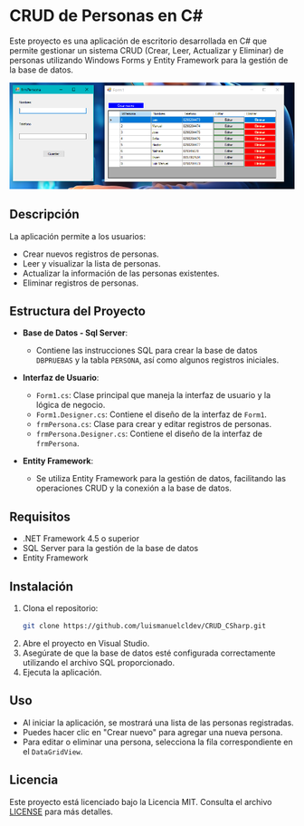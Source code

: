 # CRUD de Personas en C#

Este proyecto es una aplicación de escritorio desarrollada en C# que permite gestionar un sistema CRUD (Crear, Leer, Actualizar y Eliminar) de personas utilizando Windows Forms y Entity Framework para la gestión de la base de datos.

![Texto alternativo](img/CapturaCRUD.png)

## Descripción

La aplicación permite a los usuarios:
- Crear nuevos registros de personas.
- Leer y visualizar la lista de personas.
- Actualizar la información de las personas existentes.
- Eliminar registros de personas.

## Estructura del Proyecto

- **Base de Datos - Sql Server**:
  -  Contiene las instrucciones SQL para crear la base de datos `DBPRUEBAS` y la tabla `PERSONA`, así como algunos registros iniciales.

- **Interfaz de Usuario**:
  - `Form1.cs`: Clase principal que maneja la interfaz de usuario y la lógica de negocio.
  - `Form1.Designer.cs`: Contiene el diseño de la interfaz de `Form1`.
  - `frmPersona.cs`: Clase para crear y editar registros de personas.
  - `frmPersona.Designer.cs`: Contiene el diseño de la interfaz de `frmPersona`.

- **Entity Framework**:
  - Se utiliza Entity Framework para la gestión de datos, facilitando las operaciones CRUD y la conexión a la base de datos.

## Requisitos

- .NET Framework 4.5 o superior
- SQL Server para la gestión de la base de datos
- Entity Framework

## Instalación

1. Clona el repositorio:
   ```bash
   git clone https://github.com/luismanuelcldev/CRUD_CSharp.git
   ```
2. Abre el proyecto en Visual Studio.
3. Asegúrate de que la base de datos esté configurada correctamente utilizando el archivo SQL proporcionado.
4. Ejecuta la aplicación.

## Uso

- Al iniciar la aplicación, se mostrará una lista de las personas registradas.
- Puedes hacer clic en "Crear nuevo" para agregar una nueva persona.
- Para editar o eliminar una persona, selecciona la fila correspondiente en el `DataGridView`.


## Licencia

Este proyecto está licenciado bajo la Licencia MIT. Consulta el archivo [LICENSE](LICENSE) para más detalles.
